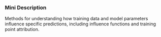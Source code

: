### Mini Description

Methods for understanding how training data and model parameters influence specific predictions, including influence functions and training point attribution.
